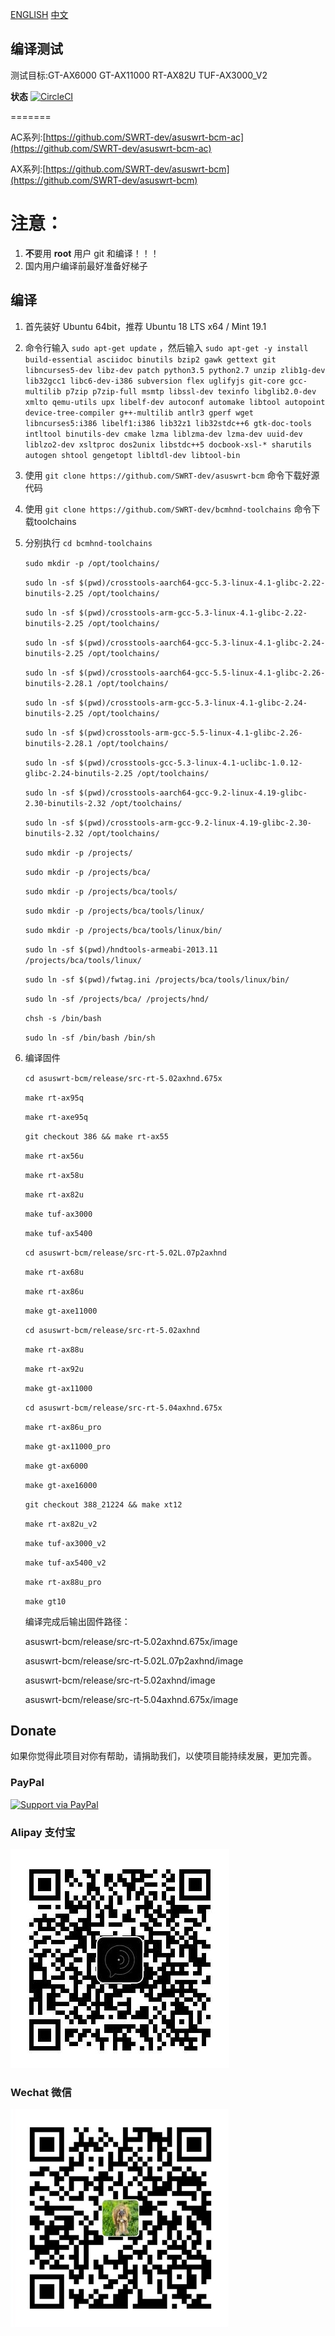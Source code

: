 [ENGLISH](README_en.md) [中文](README.md)

## 编译测试

测试目标:GT-AX6000 GT-AX11000 RT-AX82U TUF-AX3000_V2

**状态** [![CircleCI](https://dl.circleci.com/status-badge/img/gh/SWRT-dev/asuswrt-bcm/tree/master.svg?style=svg)](https://dl.circleci.com/status-badge/redirect/gh/SWRT-dev/asuswrt-bcm/tree/master)


=======

AC系列:[https://github.com/SWRT-dev/asuswrt-bcm-ac](https://github.com/SWRT-dev/asuswrt-bcm-ac)

AX系列:[https://github.com/SWRT-dev/asuswrt-bcm](https://github.com/SWRT-dev/asuswrt-bcm)


注意：
=
1. **不**要用 **root** 用户 git 和编译！！！
2. 国内用户编译前最好准备好梯子

## 编译

1. 首先装好 Ubuntu 64bit，推荐  Ubuntu  18 LTS x64 /  Mint 19.1

2. 命令行输入 `sudo apt-get update` ，然后输入
`
sudo apt-get -y install build-essential asciidoc binutils bzip2 gawk gettext git libncurses5-dev libz-dev patch python3.5 python2.7 unzip zlib1g-dev lib32gcc1 libc6-dev-i386 subversion flex uglifyjs git-core gcc-multilib p7zip p7zip-full msmtp libssl-dev texinfo libglib2.0-dev xmlto qemu-utils upx libelf-dev autoconf automake libtool autopoint device-tree-compiler g++-multilib antlr3 gperf wget libncurses5:i386 libelf1:i386 lib32z1 lib32stdc++6 gtk-doc-tools intltool binutils-dev cmake lzma liblzma-dev lzma-dev uuid-dev liblzo2-dev xsltproc dos2unix libstdc++5 docbook-xsl-* sharutils autogen shtool gengetopt libltdl-dev libtool-bin
`

3. 使用 `git clone https://github.com/SWRT-dev/asuswrt-bcm` 命令下载好源代码

4. 使用 `git clone https://github.com/SWRT-dev/bcmhnd-toolchains` 命令下载toolchains

5. 分别执行 `cd bcmhnd-toolchains`

    `sudo mkdir -p /opt/toolchains/`

    `sudo ln -sf $(pwd)/crosstools-aarch64-gcc-5.3-linux-4.1-glibc-2.22-binutils-2.25 /opt/toolchains/`

    `sudo ln -sf $(pwd)/crosstools-arm-gcc-5.3-linux-4.1-glibc-2.22-binutils-2.25 /opt/toolchains/`

    `sudo ln -sf $(pwd)/crosstools-aarch64-gcc-5.3-linux-4.1-glibc-2.24-binutils-2.25 /opt/toolchains/`
    
    `sudo ln -sf $(pwd)/crosstools-aarch64-gcc-5.5-linux-4.1-glibc-2.26-binutils-2.28.1 /opt/toolchains/`
    
    `sudo ln -sf $(pwd)/crosstools-arm-gcc-5.3-linux-4.1-glibc-2.24-binutils-2.25 /opt/toolchains/`
    
    `sudo ln -sf $(pwd)crosstools-arm-gcc-5.5-linux-4.1-glibc-2.26-binutils-2.28.1 /opt/toolchains/`
    
    `sudo ln -sf $(pwd)/crosstools-gcc-5.3-linux-4.1-uclibc-1.0.12-glibc-2.24-binutils-2.25 /opt/toolchains/`

    `sudo ln -sf $(pwd)/crosstools-aarch64-gcc-9.2-linux-4.19-glibc-2.30-binutils-2.32 /opt/toolchains/`

    `sudo ln -sf $(pwd)/crosstools-arm-gcc-9.2-linux-4.19-glibc-2.30-binutils-2.32 /opt/toolchains/`
    
    `sudo mkdir -p /projects/`
    
    `sudo mkdir -p /projects/bca/`
    
    `sudo mkdir -p /projects/bca/tools/`
    
    `sudo mkdir -p /projects/bca/tools/linux/`
    
    `sudo mkdir -p /projects/bca/tools/linux/bin/`
    
    `sudo ln -sf $(pwd)/hndtools-armeabi-2013.11 /projects/bca/tools/linux/`
    
    `sudo ln -sf $(pwd)/fwtag.ini /projects/bca/tools/linux/bin/`
    
    `sudo ln -sf /projects/bca/ /projects/hnd/`

    `chsh -s /bin/bash`

    `sudo ln -sf /bin/bash /bin/sh`

6. 编译固件

	`cd asuswrt-bcm/release/src-rt-5.02axhnd.675x` 

	`make rt-ax95q`

	`make rt-axe95q`

	`git checkout 386 && make rt-ax55`

	`make rt-ax56u`

	`make rt-ax58u`

	`make rt-ax82u`

	`make tuf-ax3000`

	`make tuf-ax5400`

	`cd asuswrt-bcm/release/src-rt-5.02L.07p2axhnd` 

	`make rt-ax68u`

	`make rt-ax86u`

	`make gt-axe11000`

	`cd asuswrt-bcm/release/src-rt-5.02axhnd` 

	`make rt-ax88u`

	`make rt-ax92u`

	`make gt-ax11000`

	`cd asuswrt-bcm/release/src-rt-5.04axhnd.675x` 

	`make rt-ax86u_pro`

	`make gt-ax11000_pro`

	`make gt-ax6000`

	`make gt-axe16000`

	`git checkout 388_21224 && make xt12`

	`make rt-ax82u_v2`

	`make tuf-ax3000_v2`

	`make tuf-ax5400_v2`

	`make rt-ax88u_pro`

	`make gt10`

	编译完成后输出固件路径：

	asuswrt-bcm/release/src-rt-5.02axhnd.675x/image

	asuswrt-bcm/release/src-rt-5.02L.07p2axhnd/image

	asuswrt-bcm/release/src-rt-5.02axhnd/image

	asuswrt-bcm/release/src-rt-5.04axhnd.675x/image

## Donate

如果你觉得此项目对你有帮助，请捐助我们，以使项目能持续发展，更加完善。

### PayPal

[![Support via PayPal](https://cdn.rawgit.com/twolfson/paypal-github-button/1.0.0/dist/button.svg)](https://paypal.me/paldier9/)

### Alipay 支付宝

![alipay](doc/alipay_donate.jpg)

### Wechat 微信
  
![wechat](doc/wechat_donate.jpg)


